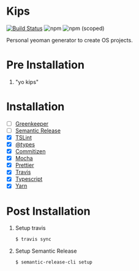 # Kips

[![Build Status](https://travis-ci.com/tusharmath/kips.svg?branch=master)](https://travis-ci.com/tusharmath/kips)
![npm](https://img.shields.io/npm/v/kips.svg)
![npm (scoped)](https://img.shields.io/npm/v/kips.svg)

Personal yeoman generator to create OS projects.

# Pre Installation

1. "yo kips"

# Installation

- [ ] [Greenkeeper](https://greenkeeper.io/)
- [ ] [Semantic Release](https://github.com/semantic-release/semantic-release)
- [x] [TSLint](https://palantir.github.io/tslint/)
- [x] [@types](https://github.com/DefinitelyTyped/DefinitelyTyped)
- [x] [Commitizen](http://commitizen.github.io/cz-cli/)
- [x] [Mocha](https://mochajs.org/)
- [x] [Prettier](https://prettier.io)
- [x] [Travis](http://travis-ci.com/)
- [x] [Typescript](http://typescriptlang.org/)
- [x] [Yarn](https://yarnpkg.com/lang/en/)

# Post Installation

1. Setup travis

   ```bash
   $ travis sync
   ```

2. Setup Semantic Release

   ```bash
   $ semantic-release-cli setup
   ```
